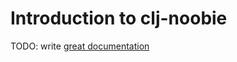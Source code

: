 # Introduction to clj-noobie

TODO: write [great documentation](http://jacobian.org/writing/what-to-write/)
